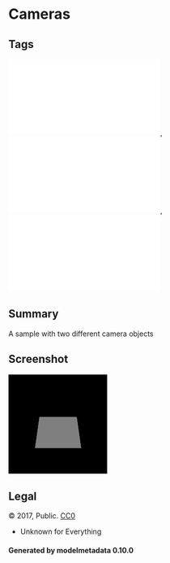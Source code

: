 # Cameras

## Tags

![sharable](./README-sharable.md), ![no-author](./README-no-author.md), ![issues](./README-issues.md)

## Summary

A sample with two different camera objects

## Screenshot

![screenshot](screenshot/screenshot.png)

## Legal

&copy; 2017, Public. [CC0](https://creativecommons.org/publicdomain/zero/1.0/legalcode)

 - Unknown for Everything

#### Generated by modelmetadata 0.10.0